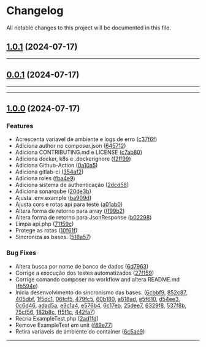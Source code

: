 <!--- BEGIN HEADER -->
# Changelog

All notable changes to this project will be documented in this file.
<!--- END HEADER -->

## [1.0.1](https://github.com/celsonery/db-sync-api/compare/v1.0.0...v1.0.1) (2024-07-17)


---

## [0.0.1](https://github.com/celsonery/db-sync-api/compare/0.0.0...v0.0.1) (2024-07-17)


---

---

## [1.0.0](https://github.com/celsonery/db-sync-api/compare/2daac395d4f1809379b952e2e138e12b4347cf4b...v1.0.0) (2024-07-17)

### Features

* Acrescenta variavel de ambiente e logs de erro ([c37f6f](https://github.com/celsonery/db-sync-api/commit/c37f6fde5c52127f06c3353403e0599695d24a45))
* Adiciona author no composer.json ([645712](https://github.com/celsonery/db-sync-api/commit/645712a371c5e8167941392b98a5952cee9b4df1))
* Adiciona CONTRIBUTING.md e LICENSE ([c7ab80](https://github.com/celsonery/db-sync-api/commit/c7ab806f526ffddf223c788ca925744c0be3c2aa))
* Adiciona docker, k8s e .dockerignore ([f2ff99](https://github.com/celsonery/db-sync-api/commit/f2ff992e3f8a183483d1acc45ee092e0281a64b0))
* Adiciona Github-Action ([0a10a5](https://github.com/celsonery/db-sync-api/commit/0a10a5e98ee4b70fb292e66d8ffe486c1f4bd0a7))
* Adiciona gitlab-ci ([354af2](https://github.com/celsonery/db-sync-api/commit/354af22fc5c5e90e6109a9467cca6d9e3facba39))
* Adiciona roles ([fba4e9](https://github.com/celsonery/db-sync-api/commit/fba4e93aae6aa265aedde102b47720e8495ed8dc))
* Adiciona sistema de authenticação ([2dcd58](https://github.com/celsonery/db-sync-api/commit/2dcd58a862785e6a5a36251f1c434c567eddef28))
* Adiciona sonarqube ([20de3b](https://github.com/celsonery/db-sync-api/commit/20de3b084ce6ed14c4c779feeb28b3d46ddff8a8))
* Ajusta .env.example ([ba909d](https://github.com/celsonery/db-sync-api/commit/ba909ddd43c5acc479b2d2ce441b4a66e9ff20c4))
* Ajusta cors e rotas api para teste ([a01ab0](https://github.com/celsonery/db-sync-api/commit/a01ab01b5dd3c986cb651ec29ad56a79b9334528))
* Altera forma de retorno para array ([ff99b2](https://github.com/celsonery/db-sync-api/commit/ff99b2e4ac2bd61e4e149ea1054f212390484e93))
* Altera forma de retorno para JsonResponse ([b02298](https://github.com/celsonery/db-sync-api/commit/b022988e26adafb4b125c83cb7f6369cfe1fecda))
* Limpa api.php ([71159c](https://github.com/celsonery/db-sync-api/commit/71159c7cf12085ef267a2bef6673d9a93c54c1d2))
* Protege as rotas ([10f61f](https://github.com/celsonery/db-sync-api/commit/10f61f4bf6dda262450236b271f58f82d181b3c3))
* Sincroniza as bases. ([518a57](https://github.com/celsonery/db-sync-api/commit/518a57b1fe6281d4b349cdf5e7cc93cade3d55f2))

### Bug Fixes

* Altera busca por nome de banco de dados ([6d7963](https://github.com/celsonery/db-sync-api/commit/6d796361bf74d6a4b4b05e3cbfab7740144766aa))
* Corrige a execução dos testes automatizados ([27f159](https://github.com/celsonery/db-sync-api/commit/27f159cb7db33391d9daf3ee373ca9e6b85435ba))
* Corrige comando composer no workflow and altera README.md ([fb594e](https://github.com/celsonery/db-sync-api/commit/fb594e59d50b48ff1631dacc61ab6237c126df70))
* Inicia desenvolvimento do sincronismo das bases. ([6cbbf9](https://github.com/celsonery/db-sync-api/commit/6cbbf9486a93c6dde1c3485c641e58f21429b9b5), [852c87](https://github.com/celsonery/db-sync-api/commit/852c876dc9311510ee3cc2877fd6316f871ee29b), [405dbf](https://github.com/celsonery/db-sync-api/commit/405dbf29abc001c07dc39eb6c18b0bbff75a576d), [1f5dc1](https://github.com/celsonery/db-sync-api/commit/1f5dc19200b505d6d8a07d97057577dc16a85fbc), [06fcf5](https://github.com/celsonery/db-sync-api/commit/06fcf5257b187c3c31fe75a3ffd3032508e9e506), [479fc5](https://github.com/celsonery/db-sync-api/commit/479fc504fcd0d8d046f5bea59091bff6211c749a), [60b180](https://github.com/celsonery/db-sync-api/commit/60b180aaf276240c82b4245f4722b3bde871bbb4), [a818ad](https://github.com/celsonery/db-sync-api/commit/a818ad580f4738414e465cd574e4bbab4ef1cc06), [e5f610](https://github.com/celsonery/db-sync-api/commit/e5f61056688783d3b25d623ebbc176b18a306cca), [d54ee3](https://github.com/celsonery/db-sync-api/commit/d54ee3b1a4942a71e8c56d3af16795054c1c9ed1), [0c6d46](https://github.com/celsonery/db-sync-api/commit/0c6d461aaabcf780cd0ba6406bb5d1301c4e0fea), [adad5a](https://github.com/celsonery/db-sync-api/commit/adad5af262bc026f3ed80ce972ed87b1ce9efa27), [e3c1a4](https://github.com/celsonery/db-sync-api/commit/e3c1a4ec7782fd4c7f124f679e3ec125506d8f0d), [e576b4](https://github.com/celsonery/db-sync-api/commit/e576b4d0842d784b8e71647cb1cb09f82bec30ac), [6c17eb](https://github.com/celsonery/db-sync-api/commit/6c17eba9b68a65585642217c814086cf0c5fe744), [25dee7](https://github.com/celsonery/db-sync-api/commit/25dee73d05a6dc4ec8be90e06bff98fbc46227d2), [6329f8](https://github.com/celsonery/db-sync-api/commit/6329f8bd3b3417f035f77a84d70af7de3f958850), [537f8b](https://github.com/celsonery/db-sync-api/commit/537f8bc896a6fda9c993e4f1260adff578458bdd), [75cf56](https://github.com/celsonery/db-sync-api/commit/75cf5668c0dbd210fe713d1d7ff8bc401d1d553c), [182b8c](https://github.com/celsonery/db-sync-api/commit/182b8c190389d050397259697d6232e00e872828), [ff5f1c](https://github.com/celsonery/db-sync-api/commit/ff5f1c11362c1b8ab090287aa7583b3c87ba055d), [442fa7](https://github.com/celsonery/db-sync-api/commit/442fa77046391e2ac6340095af17e0c5ba627394))
* Recria ExampleTest.php ([2ad1fd](https://github.com/celsonery/db-sync-api/commit/2ad1fd59ea1190a4deec218d0070dc3c31e7ec17))
* Remove ExampleTest em unit ([f89e77](https://github.com/celsonery/db-sync-api/commit/f89e772b9d75bf93c9fccac108a8687caa4b612e))
* Retira variaveis de ambiente do container ([6c5ae9](https://github.com/celsonery/db-sync-api/commit/6c5ae9a800c4e566d9b846e30b0c20619ddb0db1))


---

